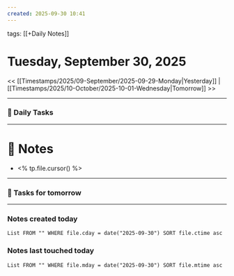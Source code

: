 ```yaml
---
created: 2025-09-30 10:41
---
```

tags: [[+Daily Notes]]

# Tuesday, September 30, 2025

<< [[Timestamps/2025/09-September/2025-09-29-Monday|Yesterday]] | [[Timestamps/2025/10-October/2025-10-01-Wednesday|Tomorrow]] >>

---
### 📅 Daily Tasks


---
# 📝 Notes
- <% tp.file.cursor() %>
---
### 📝 Tasks for tomorrow


---
### Notes created today
```dataview
List FROM "" WHERE file.cday = date("2025-09-30") SORT file.ctime asc
```

### Notes last touched today
```dataview
List FROM "" WHERE file.mday = date("2025-09-30") SORT file.mtime asc
```